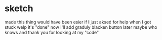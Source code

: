 # sketch

made this thing would have been esier if I just aksed for help when I got stuck
welp it's "done" now I'll add graduly blacken button later maybe
who knows and thank you for looking at my "code"